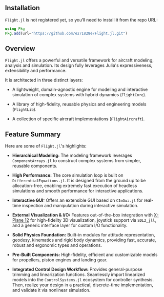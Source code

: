 ## Installation
`Flight.jl` is not registered yet, so you'll need to install it from the repo URL:

```julia
using Pkg
Pkg.add(url="https://github.com/e271828e/Flight.jl.git")
```

## Overview

`Flight.jl` offers a powerful and versatile framework for aircraft modeling, analysis and
simulation. Its design fully leverages Julia's expressiveness, extensibility and performance.

It is architected in three distinct layers:

- A lightweight, domain-agnostic engine for modeling and interactive simulation of
  complex systems with hybrid dynamics (`FlightCore`).

- A library of high-fidelity, reusable physics and engineering models (`FlightLib`).

- A collection of specific aircraft implementations (`FlightAircraft`).

## Feature Summary

Here are some of `Flight.jl`'s highlights:

*   **Hierarchical Modeling:** The modeling framework leverages `ComponentArrays.jl` to construct
    complex systems from simpler, reusable components.

*   **High Performance:** The core simulation loop is built on `DifferentialEquations.jl`. It is
    designed from the ground up to be allocation-free, enabling extremely fast execution of headless
    simulations and smooth performance for interactive applications.

*   **Interactive GUI:** Offers an extensible GUI based on `CImGui.jl` for real-time inspection and
    manipulation during interactive simulation.

*   **External Visualization & I/O:** Features out-of-the-box integration with [X-Plane
    12](https://www.x-plane.com/desktop/try-it/) for high-fidelity 3D visualization,
    joystick support via `SDL2_jll`, and a generic interface layer for custom I/O functionality.

*   **Solid Physics Foundation:** Built-in modules for attitude representation, geodesy, kinematics
    and rigid body dynamics, providing fast, accurate, robust and ergonomic types and operations.

*   **Pre-Built Components:** High-fidelity, efficient and customizable models for propellers,
    piston engines and landing gear.

*   **Integrated Control Design Workflow:** Provides general-purpose trimming and linearization
    functions. Seamlessly import linearized models into the `ControlSystems.jl` ecosystem for
    controller synthesis. Then, realize your design in a practical, discrete-time implementation,
    and validate it via nonlinear simulation.